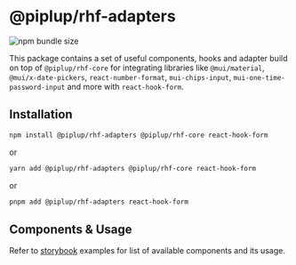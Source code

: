 # @piplup/rhf-adapters

![npm bundle size](https://img.shields.io/bundlephobia/minzip/@piplup/rhf-adapters)

This package contains a set of useful components, hooks and adapter build on top of `@piplup/rhf-core` for integrating libraries like `@mui/material`, `@mui/x-date-pickers`, `react-number-format`, `mui-chips-input`, `mui-one-time-password-input` and more with `react-hook-form`.

## Installation

```bash
npm install @piplup/rhf-adapters @piplup/rhf-core react-hook-form
```

or

```bash
yarn add @piplup/rhf-adapters @piplup/rhf-core react-hook-form
```

or

```bash
pnpm add @piplup/rhf-adapters react-hook-form
```

## Components & Usage

Refer to [storybook](https://www.piplupjs.com) examples for list of available components and its usage.
